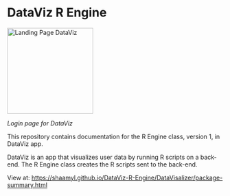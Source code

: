 # DataViz R Engine

<img src="https://i.ibb.co/J3xb1gs/dataviz.jpg" alt="Landing Page DataViz" width="200"/>

*Login page for DataViz*

This repository contains documentation for the R Engine class, version 1, in DataViz app. 

DataViz is an app that visualizes user data by running R scripts on a back-end. The R Engine class creates the R scripts sent to the back-end.


View at: https://shaamyl.github.io/DataViz-R-Engine/DataVisalizer/package-summary.html
